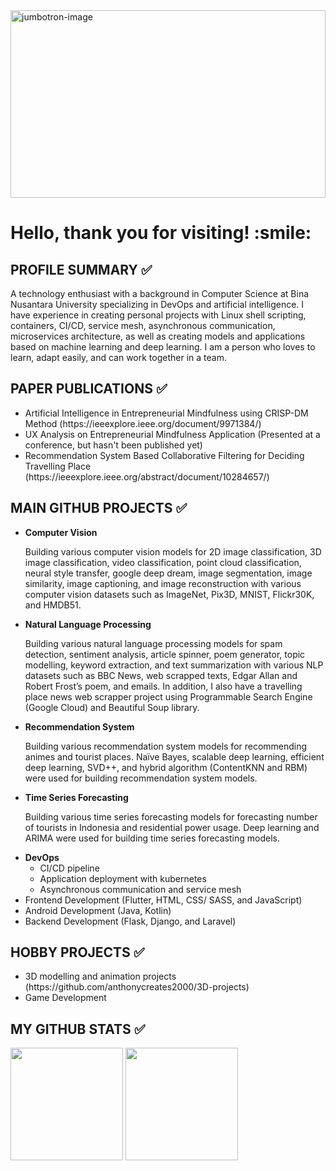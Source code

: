<body>
  <img src = "./hello-world.svg" alt = "jumbotron-image" width = "100%" height = "300">

  <h1>Hello, thank you for visiting! :smile: </h1>

  <h2>PROFILE SUMMARY ✅</h2>

  <p>A technology enthusiast with a background in Computer Science at Bina Nusantara University specializing in DevOps 
    and artificial intelligence. I have experience in creating personal projects with Linux shell scripting, 
    containers, CI/CD, service mesh, asynchronous communication, microservices architecture, 
    as well as creating models and applications based on machine learning and deep learning.
    I am a person who loves to learn, adapt easily, and can work together in a team.
  </p>

  <h2>PAPER PUBLICATIONS ✅</h2>
  
  <ul>
    <li>Artificial Intelligence in Entrepreneurial Mindfulness using CRISP-DM Method (https://ieeexplore.ieee.org/document/9971384/)</li>
    <li>UX Analysis on Entrepreneurial Mindfulness Application (Presented at a conference, but hasn't been published yet)</li>
    <li>Recommendation System Based Collaborative Filtering for Deciding Travelling Place (https://ieeexplore.ieee.org/abstract/document/10284657/)</li>
  </ul>

<h2>MAIN GITHUB PROJECTS ✅</h2>

<ul>
  <li>
    <b>Computer Vision</b>
    <p>Building various computer vision models for 2D image classification, 3D image classification, video classification, point cloud classification, neural style transfer, google deep dream, image segmentation, image similarity, image captioning, and image reconstruction with various computer vision datasets such as ImageNet, Pix3D, MNIST, Flickr30K, and HMDB51.</p>
  </li>
  <li>
    <b>Natural Language Processing</b>
    <p>Building various natural language processing models for spam detection, sentiment analysis, article spinner, poem generator, topic modelling, keyword extraction, and text summarization with various NLP datasets such as BBC News, web scrapped texts, Edgar Allan and Robert Frost’s poem, and emails. In addition, I also have a travelling place news web scrapper project using Programmable Search Engine (Google Cloud) and Beautiful Soup library.</p>
  </Li>
  <li>
    <b>Recommendation System</b>
    <p>Building various recommendation system models for recommending animes and tourist places. Naïve Bayes, scalable deep learning, efficient deep learning, SVD++, and hybrid algorithm (ContentKNN and RBM) were used for building recommendation system models.</p>
  </li>
  <li>
    <b>Time Series Forecasting</b>
    <p></p>Building various time series forecasting models for forecasting number of tourists in Indonesia and residential power usage. Deep learning and ARIMA were used for building time series forecasting models.</p>
</li>
  <li>
    <b>DevOps</b>
    <ul>
      <li>CI/CD pipeline</li>
      <li>Application deployment with kubernetes</li>
      <li>Asynchronous communication and service mesh</li>
    </ul>
  </li>
  <li>Frontend Development (Flutter, HTML, CSS/ SASS, and JavaScript)</li>
  <li>Android Development (Java, Kotlin)</li>
  <li>Backend Development (Flask, Django, and Laravel)</li>
</ul>

<h2>HOBBY PROJECTS ✅</h2>

<ul>
  <li>3D modelling and animation projects (https://github.com/anthonycreates2000/3D-projects)</li>
  <Li>Game Development</Li>
</ul>

<h2>MY GITHUB STATS ✅</h2>

<img height="180em" src="https://github-readme-stats-eight-theta.vercel.app/api?username=anthonycreates2000&show_icons=true&theme=algolia&include_all_commits=true&count_private=true"/>

<img height="180em" src="https://github-readme-stats-eight-theta.vercel.app/api/top-langs/?username=anthonycreates2000&layout=compact&langs_count=8&theme=algolia"/>
